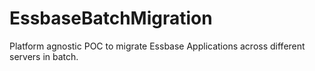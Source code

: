 # EssbaseBatchMigration
Platform agnostic POC to migrate Essbase Applications across different servers in batch.
